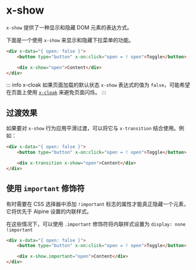 # x-show

`x-show` 提供了一种显示和隐藏 DOM 元素的表达方式。

下面是一个使用 `x-show` 来显示和隐藏下拉菜单的功能。

```html
<div x-data="{ open: false }">
    <button type="button" x-on:click="open = ! open">Toggle</button>

    <div x-show="open">Content</div>
</div>
```

::: info x-cloak
如果页面加载的默认状态 `x-show` 表达式的值为 `false`，可能希望在页面上使用 [`x-cloak`](./x-cloak.md) 来避免页面闪烁。
:::

## 过渡效果

如果要对 `x-show` 行为应用平滑过渡，可以将它与 `x-transition` 结合使用。例如：

```html {4}
<div x-data="{ open: false }">
    <button type="button" x-on:click="open = ! open">Toggle</button>

    <div x-transition x-show="open">Content</div>
</div>
```

## 使用 `important` 修饰符

有时需要在 CSS 选择器中添加 `!important` 标志的属性才能真正隐藏一个元素，它将优先于 Alpine 设置的内联样式。

在这些情况下，可以使用 `.important` 修饰符将内联样式设置为 `display: none !important`

```html
<div x-data="{ open: false }">
    <button type="button" x-on:click="open = ! open">Toggle</button>

    <div x-show.important="open">Content</div>
</div>
```